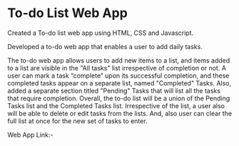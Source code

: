 # To-do List Web App
Created a To-do list web app using HTML, CSS and Javascript. 

Developed a to-do web app that enables a user to add daily tasks.

The to-do web app allows users to add new items to a list, and items added to a list are visible in the "All tasks" list irrespective of completion or not. A user can mark a task “complete” upon its successful completion, and these completed tasks appear on a separate list, named "Completed" Tasks. Also, added a separate section titled "Pending" Tasks that will list all the tasks that require completion. Overall, the to-do list will be a union of the Pending Tasks list and the Completed Tasks list. Irrespective of the list, a user also will be able to delete or edit tasks from the lists. And, also user can clear the full list at once for the new set of tasks to enter.

Web App Link:- 
